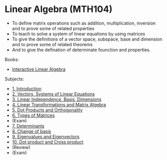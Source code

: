 # Linear Algebra (MTH104)

- To define matrix operations such as addition, multiplication, inversion and to prove some of related properties
- To teach to solve a system of linear equations by using matrices
- To give the definitions of a vector space, subspace, base and dimension and to prove some of related theorems
- And to give the defination of determinate founction and properties.

Books:
- [Interactive Linear Algebra](https://textbooks.math.gatech.edu/ila/)

Subjects:
- [1. Introduction](1.md)
- [2. Vectors, Systems of Linear Equations](2.md)
- [3. Linear Independence, Basis, Dimensions](3.md)
- [4. Linear Transformations and Matrix Algebra](4.md)
- [5. Dot Products and Orthogonality](5.md)
- [6. Types of Matrices](6.md)
- (Exam)
- [7. Determinants](7.md)
- [8. Change of basis](8.md)
- [9. Eigenvalues and Eigenvectors](9.md)
- [10. Dot product and Cross product](10.md)
- (Review)
- (Exam)